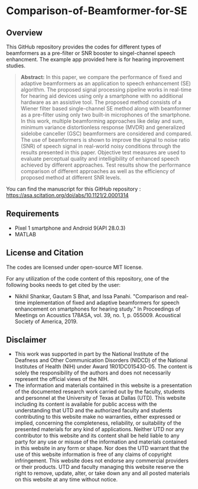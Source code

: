 # Comparison-of-Beamformer-for-SE
 
## Overview

This GitHub repository provides the codes for different types of beamformers as a pre-filter or SNR booster to singel-channel speech enhancment. The example app provided here is for hearing improvement studies. 
> **Abstract:** In this paper, we compare the performance of fixed and adaptive beamformers as an application to speech enhancement (SE) algorithm. The proposed signal processing pipeline works in real-time for hearing aid devices using only a smartphone with no additional hardware as an assistive tool. The proposed method consists of a Wiener filter based single-channel SE method along with beamformer as a pre-filter using only two built-in microphones of the smartphone. In this work, multiple beamforming approaches like delay and sum, minimum variance distortionless response (MVDR) and generalized sidelobe canceller (GSC) beamformers are considered and compared. The use of beamformers is shown to improve the signal to noise ratio (SNR) of speech signal in real-world noisy conditions through the results presented in this paper. Objective test measures are used to evaluate perceptual quality and intelligibility of enhanced speech achieved by different approaches. Test results show the performance comparison of different approaches as well as the efficiency of proposed method at different SNR levels.

You can find the manuscript for this GitHub repository : https://asa.scitation.org/doi/abs/10.1121/2.0001314

## Requirements 

- Pixel 1 smartphone and Android 9(API 28.0.3)
- MATLAB

## License and Citation

The codes are licensed under open-source MIT license.

For any utilization of the code content of this repository, one of the following books needs to get cited by the user:

- Nikhil Shankar, Gautam S Bhat, and Issa Panahi. "Comparison and real-time implementation of fixed and adaptive beamformers for speech enhancement on smartphones for hearing study." In Proceedings of Meetings on Acoustics 178ASA, vol. 39, no. 1, p. 055009. Acoustical Society of America, 2019.

## Disclaimer

- This work was supported in part by the National Institute of the Deafness and Other Communication Disorders (NIDCD) of the National Institutes of Health (NIH) under Award 1R01DC015430-05. The content is solely the responsibility of the authors and does not necessarily represent the official views of the NIH.
- The information and materials contained in this website is a presentation of the documented research work carried out by the faculty, students and personnel at the University of Texas at Dallas (UTD). This website including its content is available for public access with the understanding that UTD and the authorized faculty and students contributing to this website make no warranties, either expressed or implied, concerning the completeness, reliability, or suitability of the presented materials for any kind of applications. Neither UTD nor any contributor to this website and its content shall be held liable to any party for any use or misuse of the information and materials contained in this website in any form or shape. Nor does the UTD warrant that the use of this website information is free of any claims of copyright infringement. This website does not endorse any commercial providers or their products. UTD and faculty managing this website reserve the right to remove, update, alter, or take down any and all posted materials on this website at any time without notice.
